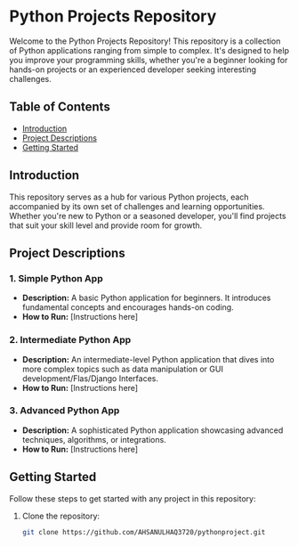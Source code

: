 # Python Projects Repository

Welcome to the Python Projects Repository! This repository is a collection of Python applications ranging from simple to complex. It's designed to help you improve your programming skills, whether you're a beginner looking for hands-on projects or an experienced developer seeking interesting challenges.

## Table of Contents
- [Introduction](#introduction)
- [Project Descriptions](#project-descriptions)
- [Getting Started](#getting-started)

## Introduction
This repository serves as a hub for various Python projects, each accompanied by its own set of challenges and learning opportunities. Whether you're new to Python or a seasoned developer, you'll find projects that suit your skill level and provide room for growth.

## Project Descriptions
### 1. Simple Python App
- **Description:** A basic Python application for beginners. It introduces fundamental concepts and encourages hands-on coding.
- **How to Run:** [Instructions here]

### 2. Intermediate Python App
- **Description:** An intermediate-level Python application that dives into more complex topics such as data manipulation or GUI development/Flas/Django Interfaces.
- **How to Run:** [Instructions here]

### 3. Advanced Python App
- **Description:** A sophisticated Python application showcasing advanced techniques, algorithms, or integrations.
- **How to Run:** [Instructions here]

## Getting Started
Follow these steps to get started with any project in this repository:

1. Clone the repository:
   ```bash
   git clone https://github.com/AHSANULHAQ3720/pythonproject.git
